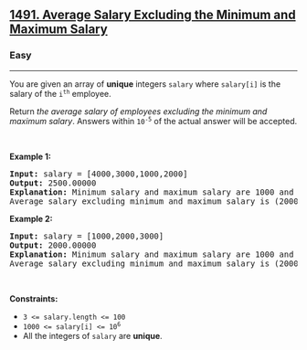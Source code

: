 <h2><a href="https://leetcode.com/problems/average-salary-excluding-the-minimum-and-maximum-salary/">1491. Average Salary Excluding the Minimum and Maximum Salary</a></h2><h3>Easy</h3><hr><div style="user-select: auto;"><p style="user-select: auto;">You are given an array of <strong style="user-select: auto;">unique</strong> integers <code style="user-select: auto;">salary</code> where <code style="user-select: auto;">salary[i]</code> is the salary of the <code style="user-select: auto;">i<sup style="user-select: auto;">th</sup></code> employee.</p>

<p style="user-select: auto;">Return <em style="user-select: auto;">the average salary of employees excluding the minimum and maximum salary</em>. Answers within <code style="user-select: auto;">10<sup style="user-select: auto;">-5</sup></code> of the actual answer will be accepted.</p>

<p style="user-select: auto;">&nbsp;</p>
<p style="user-select: auto;"><strong class="example" style="user-select: auto;">Example 1:</strong></p>

<pre style="user-select: auto;"><strong style="user-select: auto;">Input:</strong> salary = [4000,3000,1000,2000]
<strong style="user-select: auto;">Output:</strong> 2500.00000
<strong style="user-select: auto;">Explanation:</strong> Minimum salary and maximum salary are 1000 and 4000 respectively.
Average salary excluding minimum and maximum salary is (2000+3000) / 2 = 2500
</pre>

<p style="user-select: auto;"><strong class="example" style="user-select: auto;">Example 2:</strong></p>

<pre style="user-select: auto;"><strong style="user-select: auto;">Input:</strong> salary = [1000,2000,3000]
<strong style="user-select: auto;">Output:</strong> 2000.00000
<strong style="user-select: auto;">Explanation:</strong> Minimum salary and maximum salary are 1000 and 3000 respectively.
Average salary excluding minimum and maximum salary is (2000) / 1 = 2000
</pre>

<p style="user-select: auto;">&nbsp;</p>
<p style="user-select: auto;"><strong style="user-select: auto;">Constraints:</strong></p>

<ul style="user-select: auto;">
	<li style="user-select: auto;"><code style="user-select: auto;">3 &lt;= salary.length &lt;= 100</code></li>
	<li style="user-select: auto;"><code style="user-select: auto;">1000 &lt;= salary[i] &lt;= 10<sup style="user-select: auto;">6</sup></code></li>
	<li style="user-select: auto;">All the integers of <code style="user-select: auto;">salary</code> are <strong style="user-select: auto;">unique</strong>.</li>
</ul>
</div>